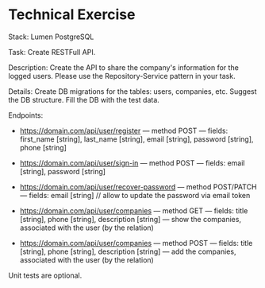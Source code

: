 # Technical Exercise

Stack:
Lumen
PostgreSQL


Task:
Create RESTFull API.


Description:
Create the API to share the company's information for the logged users.
Please use the Repository-Service pattern in your task.


Details:
Create DB migrations for the tables: users, companies, etc.
Suggest the DB structure. Fill the DB with the test data.


Endpoints:
- https://domain.com/api/user/register
  — method POST
  — fields: first_name [string], last_name [string], email [string], password [string], phone [string]


- https://domain.com/api/user/sign-in
  — method POST
  — fields: email [string], password [string]


- https://domain.com/api/user/recover-password
  — method POST/PATCH
  — fields: email [string] // allow to update the password via email token


- https://domain.com/api/user/companies
  — method GET
  — fields: title [string], phone [string], description [string]
  — show the companies, associated with the user (by the relation)


- https://domain.com/api/user/companies
  — method POST
  — fields: title [string], phone [string], description [string]
  — add the companies, associated with the user (by the relation)


Unit tests are optional.
